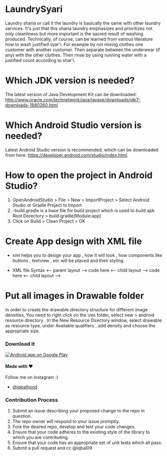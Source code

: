 # LaundrySyari

Laundry sharia or call it the laundry is basically the same with other laundry services. It's just that this sharia laundry emphasizes and prioritizes not only cleanliness but more important is the sacred result of washing produced. Technically, of course, can be learned from various literature how to wash justified syar'i. For example by not mixing clothes one customer with another customer. Then separate between the underwear (if any) with the other clothes. Then rinse by using running water with a justified count according to shar'i.

# Which JDK version is needed?
The latest version of Java Development Kit can be downloaded: http://www.oracle.com/technetwork/java/javase/downloads/jdk7-downloads-1880260.html

# Which Android Studio version is needed?
Latest Android Studio version is recommended, which can be downloaded from here: https://developer.android.com/studio/index.html.

# How to open the project in Android Studio?
1. OpenAndroidStudio > File > New > ImportProject > Select Android Studio or Gradle Project to Import
1. -build.gradle is a base file for build project which is used to build apk Root Dorectory > build.gradle(Module:app)
1. Click on Build > Clean Project > OK


# Create App design with XML file
- xml helps you to design your app , how it will look , how components like buttons , textview , etc will be placed and their styling.

- XML file Syntax 
<-- parent layout --> 
code here 
<-- child layout —> 
code here 
<-- child layout —>

# Put all images in Drawable folder
In order to create the drawable directory structure for different image densities, You need to right click on the \res folder, select new > android resource directory . In the New Resource Directory window, 
select drawable as resource type, under Available qualifiers`, add density and choose the appropriate size.




### Download It

<a href="https://play.google.com/store/apps/details?id=laundry.syari.medan">
  <img alt="Android app on Google Play" src="https://developer.android.com/images/brand/en_app_rgb_wo_45.png" />
</a>



#### Made with &#9829;
Follow me on instagram :)
- [@iqbalhood](https://instagram.com/iqbalhood)

### Contribution Process

1. Submit an issue describing your proposed change to the repo in question.
1. The repo owner will respond to your issue promptly.
1. Fork the desired repo, develop and test your code changes.
1. Ensure that your code adheres to the existing style of the library to which
   you are contributing.
1. Ensure that your code has an appropriate set of unit tests which all pass.
1. Submit a pull request and cc @iqbal09
